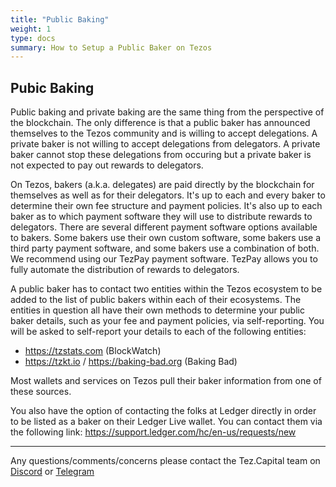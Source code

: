 ```yaml
---
title: "Public Baking"
weight: 1
type: docs
summary: How to Setup a Public Baker on Tezos
---
```


## Pubic Baking
Public baking and private baking are the same thing from the perspective of the blockchain. The only difference is that a public baker has announced themselves to the Tezos community and is willing to accept delegations. A private baker is not willing to accept delegations from delegators. A private baker cannot stop these delegations from occuring but a private baker is not expected to pay out rewards to delegators.

On Tezos, bakers (a.k.a. delegates) are paid directly by the blockchain for themselves as well as for their delegators. It's up to each and every baker to determine their own fee structure and payment policies. It's also up to each baker as to which payment software they will use to distribute rewards to delegators. There are several different payment software options available to bakers. Some bakers use their own custom software, some bakers use a third party payment software, and some bakers use a combination of both. We recommend using our TezPay payment software. TezPay allows you to fully automate the distribution of rewards to delegators.

A public baker has to contact two entities within the Tezos ecosystem to be added to the list of public bakers within each of their ecosystems. The entities in question all have their own methods to determine your public baker details, such as your fee and payment policies, via self-reporting. You will be asked to self-report your details to each of the following entities:
* https://tzstats.com (BlockWatch)
* https://tzkt.io / https://baking-bad.org (Baking Bad)

Most wallets and services on Tezos pull their baker information from one of these sources.

You also have the option of contacting the folks at Ledger directly in order to be listed as a baker on their Ledger Live wallet. You can contact them via the following link: https://support.ledger.com/hc/en-us/requests/new


---

Any questions/comments/concerns please contact the Tez.Capital team on
[Discord](https://discord.gg/vykxNSnvQY) or [Telegram](https://t.me/bakebuddy) 